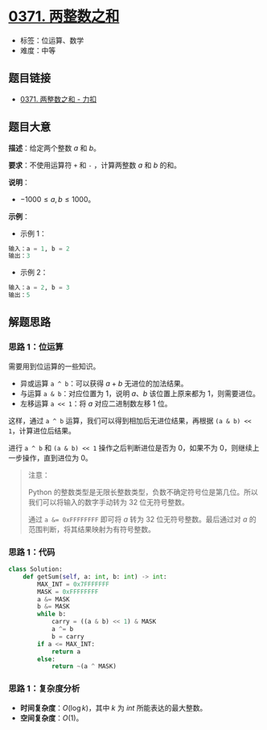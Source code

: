 # [0371. 两整数之和](https://leetcode.cn/problems/sum-of-two-integers/)

- 标签：位运算、数学
- 难度：中等

## 题目链接

- [0371. 两整数之和 - 力扣](https://leetcode.cn/problems/sum-of-two-integers/)

## 题目大意

**描述**：给定两个整数 $a$ 和 $b$。

**要求**：不使用运算符 `+` 和 `-` ，计算两整数 $a$ 和 $b$ 的和。

**说明**：

- $-1000 \le a, b \le 1000$。

**示例**：

- 示例 1：

```python
输入：a = 1, b = 2
输出：3
```

- 示例 2：

```python
输入：a = 2, b = 3
输出：5
```

## 解题思路

### 思路 1：位运算

需要用到位运算的一些知识。

- 异或运算 `a ^ b`：可以获得 $a + b$ 无进位的加法结果。
- 与运算 `a & b`：对应位置为 $1$，说明 $a$、$b$ 该位置上原来都为 $1$，则需要进位。
- 左移运算 `a << 1`：将 $a$ 对应二进制数左移 $1$ 位。

这样，通过 `a ^ b` 运算，我们可以得到相加后无进位结果，再根据 `(a & b) << 1`，计算进位后结果。

进行 `a ^ b` 和 `(a & b) << 1` 操作之后判断进位是否为 $0$，如果不为 $0$，则继续上一步操作，直到进位为 $0$。

> 注意：
>
> Python 的整数类型是无限长整数类型，负数不确定符号位是第几位。所以我们可以将输入的数字手动转为 $32$ 位无符号整数。
>
> 通过 `a &= 0xFFFFFFFF` 即可将 $a$ 转为 $32$ 位无符号整数。最后通过对 $a$ 的范围判断，将其结果映射为有符号整数。

### 思路 1：代码

```python
class Solution:
    def getSum(self, a: int, b: int) -> int:
        MAX_INT = 0x7FFFFFFF
        MASK = 0xFFFFFFFF
        a &= MASK
        b &= MASK
        while b:
            carry = ((a & b) << 1) & MASK
            a ^= b
            b = carry
        if a <= MAX_INT:
            return a
        else:
            return ~(a ^ MASK)
```

### 思路 1：复杂度分析

- **时间复杂度**：$O(\log k)$，其中 $k$ 为 $int$ 所能表达的最大整数。
- **空间复杂度**：$O(1)$。

